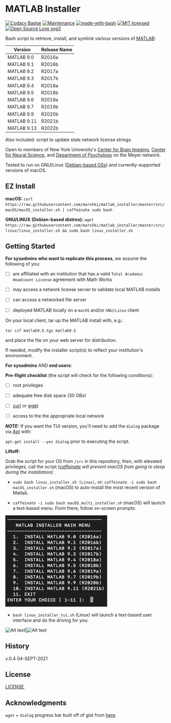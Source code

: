 # MATLAB Installer

[![Codacy Badge](https://api.codacy.com/project/badge/Grade/c7574e6abc1840ab95a0f622170a9af1)](https://www.codacy.com/app/marshki/matlab_installer?utm_source=github.com&amp;utm_medium=referral&amp;utm_content=marshki/matlab_installer&amp;utm_campaign=Badge_Grade)
[![Maintenance](https://img.shields.io/badge/Maintained%3F-yes-green.svg)](https://GitHub.com/Naereen/StrapDown.js/graphs/commit-activity)
[![made-with-bash](https://img.shields.io/badge/Made%20with-Bash-1f425f.svg)](https://www.gnu.org/software/bash/)
[![MIT licensed](https://img.shields.io/badge/license-MIT-blue.svg)](https://raw.githubusercontent.com/hyperium/hyper/master/LICENSE)
[![Open Source Love svg3](https://badges.frapsoft.com/os/v3/open-source.svg?v=103)](https://github.com/ellerbrock/open-source-badges/)

Bash script to retrieve, install, and symlink various versions of [MATLAB](https://www.mathworks.com/products/matlab.html):

|Version     |Release Name|
|------------|------------|
|MATLAB 9.0  |R2016a      |
|MATLAB 9.1  |R2016b      |
|MATLAB 9.2  |R2017a      |
|MATLAB 9.3  |R2017b      |
|MATLAB 9.4  |R2018a      |
|MATLAB 9.5  |R2018b      |
|MATLAB 9.6  |R2019a      |
|MATLAB 9.7  |R2019b      |
|MATLAB 9.9  |R2020b      |
|MATLAB 9.11 |R2021b      |
|MATLAB 9.13 |R2022b      |

Also included: script to update stale network license strings.

Open to members of New York University's [Center for Brain Imaging](http://cbi.nyu.edu/), [Center for Neural Science](http://www.cns.nyu.edu/), and [Department of Psychology](http://www.psych.nyu.edu/psychology.html) on the Meyer network.

Tested to run on GNU/Linux ([Debian-based OSs](https://www.debian.org/derivatives/#list)) and currently-supported versions of macOS.

## EZ Install

**macOS:** `curl https://raw.githubusercontent.com/marshki/matlab_installer/master/src/macOS/macOS_installer.sh | caffeinate sudo bash`

**GNU/LINUX (Debian-based distros):**
`wget https://raw.githubusercontent.com/marshki/matlab_installer/master/src/linux/linux_installer.sh && sudo bash linux_installer.sh`

## Getting Started

**For sysadmins who want to replicate this process**, we assume the following of you:

- [ ] are affiliated with an institution that has a valid `Total Academic Headcount License` agreement with Math Works

- [ ] may access a network license server to validate local MATLAB installs

- [ ] can access a networked file server

- [ ] deployed MATLAB locally on a `macOS` and/or `GNU/Linux` client

On your local client, tar up the MATLAB install with, e.g.:

`tar czf matlab9.5.tgz matlab9.5`

and place the file on your web server for distribution.

If needed, modify the installer script(s) to reflect your institution's environment.

**For sysadmins** AND **end users**:

__Pre-flight checklist__ (the script will check for the following conditions):

- [ ] root privileges

- [ ] adequate free disk space (30 GBs)

- [ ] [curl](https://curl.haxx.se/docs/manpage.html) or [wget](https://www.gnu.org/software/wget/)

- [ ]  access to the the appropriate local network

**_NOTE:_** If you want the TUI version, you'll need to add the `dialog` package via [Apt](https://wiki.debian.org/Apt) with:

`apt-get install --yes dialog` prior to executing the script.

__Liftoff:__

Grab the script for your OS from `/src` in this repository, then, with elevated privileges, call the script (*[caffeinate](https://ss64.com/osx/caffeinate.html) will prevent macOS from going to sleep during the installation)*:

* `sudo bash linux_installer.sh (Linux)`, or: `caffeinate -i sudo bash macOS_installer.sh` (macOS) to auto-install the most recent version of Matlab.

* `caffeinate -i sudo bash macOS_multi_installer.sh` (macOS) will launch a text-based menu. From there, follow on-screen prompts:

![Alt text](https://github.com/marshki/matlab_installer/blob/master/docs/matlab_multi.png "multi-install")

* `bash linux_installer_tui.sh` (Linux) will launch a text-based user interface and do the driving for you:

![Alt text](https://github.com/marshki/matlab_installer/blob/master/docs/wget_result.png "http response")|![Alt text](https://github.com/marshki/matlab_installer/blob/master/docs/wget_retrieve.png "retrieve")

## History
v.0.4 04-SEPT-2021

## License
[LICENSE](https://github.com/marshki/matlab_installer/blob/master/LICENSE).

## Acknowledgments
`wget` + `dialog` progress bar built off of gist from [here](https://gist.github.com/Gregsen/7822421).
